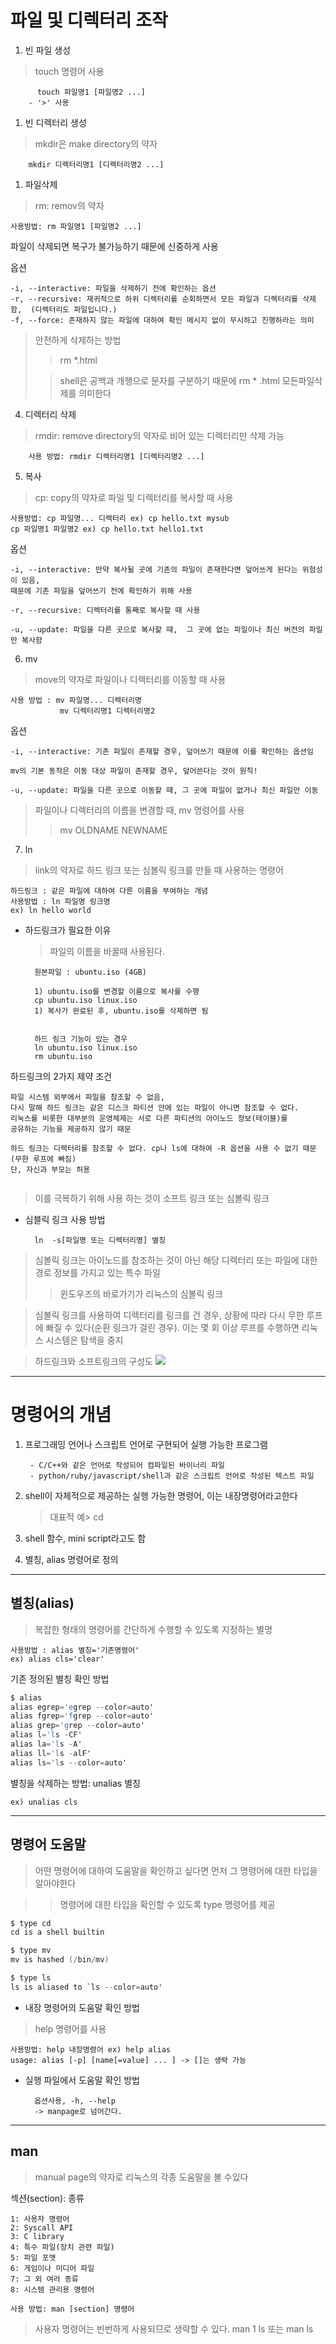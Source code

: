 # 파일 및 디렉터리 조작
1. 빈 파일 생성
> touch 명령어 사용 
> 
          touch 파일명1 [파일명2 ...]
        - '>' 사용
1. 빈 디렉터리 생성
> mkdir은 make directory의 약자

        mkdir 디렉터리명1 [디렉터리명2 ...]

1. 파일삭제
> rm: remov의 약자
    
    사용방법: rm 파일명1 [파일명2 ...]

파일이 삭제되면 복구가 불가능하기 때문에 신중하게 사용

옵션

    -i, --interactive: 파일을 삭제하기 전에 확인하는 옵션
    -r, --recursive: 재귀적으로 하위 디렉터리를 순회하면서 모든 파일과 디렉터리를 삭제함,  (디렉터리도 파일입니다.)
    -f, --force: 존재하지 않는 파일에 대하여 확인 메시지 없이 무시하고 진행하라는 의미


> 안전하게 삭제하는 방법
> > rm *.html
> 
> >shell은 공백과 개행으로 문자를 구분하기 때문에
> > rm * .html 모든파일삭제를 의미한다

4. 디렉터리 삭제
>rmdir: remove directory의 약자로 비어 있는 디렉터리만 삭제 가능

        사용 방법: rmdir 디렉터리명1 [디렉터리명2 ...]

5. 복사
> cp: copy의 약자로 파일 및 디렉터리를 복사할 때 사용
 
    사용방법: cp 파일명... 디렉터리 ex) cp hello.txt mysub
    cp 파일명1 파일명2 ex) cp hello.txt hello1.txt

옵션

    -i, --interactive: 만약 복사될 곳에 기존의 파일이 존재한다면 덮어쓰게 된다는 위험성이 있음,
    때문에 기존 파일을 덮어쓰기 전에 확인하기 위해 사용
    
    -r, --recursive: 디렉터리를 통째로 복사할 때 사용
    
    -u, --update: 파일을 다른 곳으로 복사할 때,  그 곳에 없는 파일이나 최신 버전의 파일만 복사함

6. mv
> move의 약자로 파일이나 디렉터리를 이동할 때 사용

    사용 방법 : mv 파일명... 디렉터리명
               mv 디렉터리명1 디렉터리명2

옵션

    -i, --interactive: 기존 파일이 존재할 경우, 덮어쓰기 때문에 이를 확인하는 옵션임

    mv의 기본 동작은 이동 대상 파일이 존재할 경우, 덮어쓴다는 것이 원칙!

    -u, --update: 파일을 다른 곳으로 이동할 때, 그 곳에 파일이 없거나 최신 파일만 이동


> 파일이나 디렉터리의 이름을 변경할 때, mv 명령어를 사용
>> mv OLDNAME NEWNAME

7. ln
> link의 약자로 하드 링크 또는 심볼릭 링크를 만들 때 사용하는 명령어

    하드링크 : 같은 파일에 대하여 다른 이름을 부여하는 개념
    사용방법 : ln 파일명 링크명
    ex) ln hello world

- 하드링크가 필요한 이유
  
    >파일의 이름을 바꿀때 사용된다.

        원본파일 : ubuntu.iso (4GB)

        1) ubuntu.iso를 변경할 이름으로 복사를 수행
        cp ubuntu.iso linux.iso
        1) 복사가 완료된 후, ubuntu.iso를 삭제하면 됨
        

        하드 링크 기능이 있는 경우
        ln ubuntu.iso linux.iso
        rm ubuntu.iso

하드링크의 2가지 제약 조건

    파일 시스템 외부에서 파일을 참조할 수 없음, 
    다시 말해 하드 링크는 같은 디스크 파티션 안에 있는 파일이 아니면 참조할 수 없다.
    리눅스를 비롯한 대부분의 운영체제는 서로 다른 파티션의 아이노드 정보(테이블)를 
    공유하는 기능을 제공하지 않기 때문

```
하드 링크는 디렉터리를 참조할 수 없다. cp나 ls에 대하여 -R 옵션을 사용 수 없기 때문
(무한 루프에 빠짐)
단, 자신과 부모는 허용
  
```

> 이를 극복하기 위해 사용 하는 것이 소프트 링크 또는 심볼릭 링크

- 심블릭 링크 사용 방법
  
        ln  -s[파일명 또는 디렉터리명] 별칭

> 심볼릭 링크는 아이노드를 참조하는 것이 아닌 해당 디렉터리 또는 파일에 대한 경로 정보를
가지고 있는 특수 파일
>>윈도우즈의 바로가기가 리눅스의 심볼릭 링크

> 심볼릭 링크를 사용하여 디렉터리를 링크를 건 경우, 상황에 따라 다시 무한 루프에 빠질 수
있다(순환 링크가 걸린 경우).
이는 몇 회 이상 루프를 수행하면 리눅스 시스템은 탐색을 중지

>하드링크와 소프트링크의 구성도
![](assets/2020-06-16-02-55-39.png)
---
# 명령어의 개념

1. 프로그래밍 언어나 스크립트 언어로 구현되어 실행 가능한 프로그램

        - C/C++와 같은 언어로 작성되어 컴파일된 바이너리 파일
        - python/ruby/javascript/shell과 같은 스크립트 언어로 작성된 텍스트 파일


2. shell이 자체적으로 제공하는 실행 가능한 명령어, 이는 내장명령어라고한다
   > 대표적 예> cd

3. shell 함수, mini script라고도 함
4. 별칭, alias 명령어로 정의
---
## 별칭(alias)
> 복잡한 형태의 명령어를 간단하게 수행할 수 있도록 지정하는 별명

    사용방법 : alias 별칭='기존명령어'
    ex) alias cls='clear'

기존 정의된 별칭 확인 방법
```s
$ alias
alias egrep='egrep --color=auto'
alias fgrep='fgrep --color=auto'
alias grep='grep --color=auto'
alias l='ls -CF'
alias la='ls -A'
alias ll='ls -alF'
alias ls='ls --color=auto'
```

별칭을 삭제하는 방법: unalias 별칭

    ex) unalias cls
---
## 명령어 도움말
> 어떤 명령어에 대하여 도움말을 확인하고 싶다면 먼저 그 명령어에 대한 타입을 알아야한다

>> 명령어에 대한 타입을 확인할 수 있도록 type 명령어를 제공

```s
$ type cd
cd is a shell builtin

$ type mv
mv is hashed (/bin/mv)

$ type ls
ls is aliased to `ls --color=auto'
```
- 내장 명령어의 도움말 확인 방법
>help 명령어를 사용

    사용방법: help 내장명령어 ex) help alias 
    usage: alias [-p] [name[=value] ... ] -> []는 생략 가능

- 실행 파일에서 도움말 확인 방법
    
        옵션사용, -h, --help
        -> manpage로 넘어간다.
---
## man
> manual page의 약자로 리눅스의 각종 도움말을 볼 수있다

섹션(section): 종류
```
1: 사용자 명령어
2: Syscall API
3: C library
4: 특수 파일(장치 관련 파일)
5: 파일 포맷
6: 게임이나 미디어 파일
7: 그 외 여러 종류
8: 시스템 관리용 명령어
```

    사용 방법: man [section] 명령어

> 사용자 명령어는 빈번하게 사용되므로 생략할 수 있다. man 1 ls 또는 man ls
